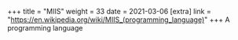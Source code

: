 +++
title = "MIIS"
weight = 33
date = 2021-03-06
[extra]
link = "https://en.wikipedia.org/wiki/MIIS_(programming_language)"
+++
A programming language


